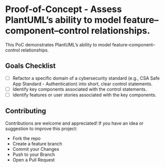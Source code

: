 # Proof-of-Concept - Assess PlantUML’s ability to model feature–component–control relationships.

This PoC demonstrates PlantUML’s ability to model feature–component–control relationships.

## Goals Checklist

- [ ] Refactor a specific domain of a cybersecurity standard (e.g., CSA Safe App Standard - Authentication) into short, clear control statements.
- [ ] Identify key components associated with the control statements.
- [ ] Identify features or user stories associated with the key components.

## Contributing

Contributions are welcome and appreciated! If you have an idea or suggestion to improve this project:
- Fork the repo
- Create a feature branch
- Commit your Changes
- Push to your Branch
- Open a Pull Request
